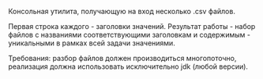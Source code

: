 Консольная утилита, получающую на вход несколько .csv файлов.

Первая строка каждого - заголовки значений. Результат работы - набор файлов с названиями соответствующими заголовкам и содержимым - уникальными в рамках всей задачи значениями.

Требования: разбор файлов должен производиться многопоточно, реализация должна использовать исключительно jdk (любой версии).
